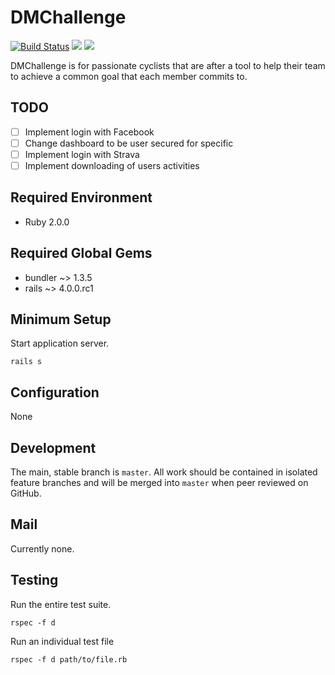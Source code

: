 # DMChallenge
[![Build Status](https://travis-ci.org/justinhennessy/dm-challenge.png)](https://travis-ci.org/justinhennessy/dm-challenge)
![](https://coveralls.io/repos/justinhennessy/dm-challenge/badge.png?branch=master)
![](https://codeclimate.com/github/justinhennessy/dm-challenge.png)

DMChallenge is for passionate cyclists that are after a tool to help their team
to achieve a common goal that each member commits to.

## TODO

- [ ] Implement login with Facebook
- [ ] Change dashboard to be user secured for specific
- [ ] Implement login with Strava
- [ ] Implement downloading of users activities

## Required Environment

* Ruby 2.0.0

## Required Global Gems

* bundler ~> 1.3.5
* rails ~> 4.0.0.rc1

## Minimum Setup

Start application server.

    rails s

## Configuration

None

## Development

The main, stable branch is `master`. All work should be contained in
isolated feature branches and will be merged into `master` when peer
reviewed on GitHub.

## Mail

Currently none.

## Testing

Run the entire test suite.

    rspec -f d

Run an individual test file

    rspec -f d path/to/file.rb
